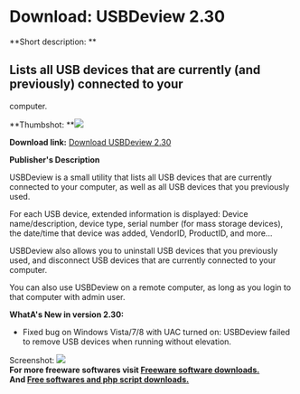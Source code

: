 # Download: USBDeview 2.30

**Short description: **

## Lists all USB devices that are currently (and previously) connected to your
computer.

  
**Thumbshot: **![](http://www.freewarefiles.com/screenshot/usbdeview_md.jpg)   
  
**Download link:** [Download USBDeview 2.30](http://freesoftwares.boysofts.com/USBDeview_program_23786.html)  
  

**Publisher's Description**  
  

USBDeview is a small utility that lists all USB devices that are currently
connected to your computer, as well as all USB devices that you previously
used.

For each USB device, extended information is displayed: Device
name/description, device type, serial number (for mass storage devices), the
date/time that device was added, VendorID, ProductID, and more...

USBDeview also allows you to uninstall USB devices that you previously used,
and disconnect USB devices that are currently connected to your computer.

You can also use USBDeview on a remote computer, as long as you login to that
computer with admin user.

**WhatA's New in version 2.30:**

  * Fixed bug on Windows Vista/7/8 with UAC turned on: USBDeview failed to remove USB devices when running without elevation. 

  
  
Screenshot: ![](http://www.freewarefiles.com/screenshot/usbdeview.jpg)  
**For more freeware softwares visit [Freeware software downloads.](http://freesoftwares.boysofts.com/)**   
**And [Free softwares and php script downloads.](http://www.boysofts.com/)**


